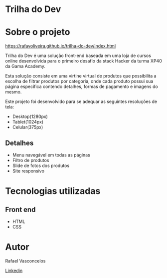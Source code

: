 # Trilha do Dev

# Sobre o projeto

https://rafavoliveira.github.io/trilha-do-dev/index.html

Trilha do Dev é uma solução front-end baseada em uma loja de cursos online desenvolvida para o primeiro desafio da stack Hacker da turma XP40 da Gama Academy.

Esta solução consiste em uma virtine virtual de produtos que possibilita a escolha de filtrar produtos por categoria, onde cada produto possui sua página específica contendo detalhes, formas de pagamento e imagens do mesmo. 

Este projeto foi desenvolvido para se adequar as seguintes resoluções de tela:
* Desktop(1280px)
* Tablet(1024px)
* Celular(375px)

## Detalhes
* Menu navegável em todas as páginas
* Filtro de produtos
* Slide de fotos dos produtos
* Site responsivo

# Tecnologias utilizadas
## Front end
- HTML 
- CSS
 
# Autor

Rafael Vasconcelos

[Linkedin](https://www.linkedin.com/in/rafael-vasconcelos-b14426216/)

